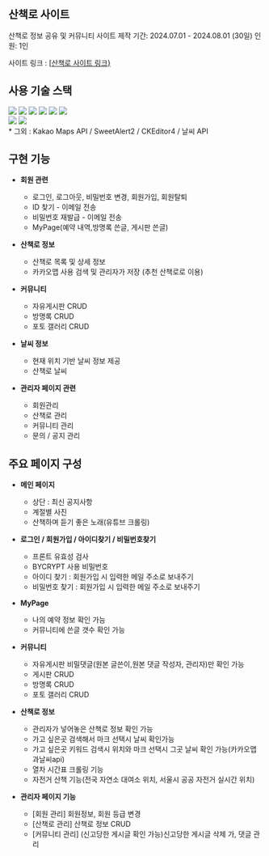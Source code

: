 ## 산책로 사이트

산책로 정보 공유 및 커뮤니티 사이트 
제작 기간: 2024.07.01 - 2024.08.01 (30일)
인원: 1인

사이트 링크 : [[산책로 사이트 링크}](http://49.142.157.251:9090/)

## 사용 기술 스택

<div>
  <img src="https://img.shields.io/badge/java-007396?style=for-the-badge&logo=OpenJDK&logoColor=white">
  <img src="https://img.shields.io/badge/Spring-6DB33F?style=for-the-badge&logo=Spring&logoColor=white">
  <img src="https://img.shields.io/badge/MySQL-4479A1?style=for-the-badge&logo=MySQL&logoColor=white">
  <img src="https://img.shields.io/badge/CSS-1572B6?style=for-the-badge&logo=CSS&logoColor=white">
  <img src="https://img.shields.io/badge/HTML-E34F26?style=for-the-badge&logo=HTML&logoColor=white">
  <img src="https://img.shields.io/badge/JavaScript-F7DF1E?style=for-the-badge&logo=JavaScript&logoColor=white">
</div>
<div>
  <img src="https://img.shields.io/badge/Selenium-43B02A?style=for-the-badge&logo=Selenium&logoColor=white">
   <img src="https://img.shields.io/badge/CKEditor4-E34F26?style=for-the-badge&logo=CKEditor4&logoColor=white">
</div>
* 그외 : Kakao Maps API / SweetAlert2 / CKEditor4 / 날씨 API

## 구현 기능

* **회원 관련**
   * 로그인, 로그아웃, 비밀번호 변경, 회원가입, 회원탈퇴
   * ID 찾기 - 이메일 전송
   * 비밀번호 재발급 - 이메일 전송
   * MyPage(예약 내역,방명록 쓴글, 게시판 쓴글)

* **산책로 정보**
   * 산책로 목록 및 상세 정보
   * 카카오맵 사용 검색 및 관리자가 저장 (추천 산책로로 이용)

* **커뮤니티**
   * 자유게시판 CRUD
   * 방명록 CRUD
   * 포토 갤러리 CRUD

* **날씨 정보**
   * 현재 위치 기반 날씨 정보 제공
   * 산책로 날씨

* **관리자 페이지 관련**
   * 회원관리
   * 산책로 관리
   * 커뮤니티 관리
   * 문의 / 공지 관리
  

## 주요 페이지 구성

* **메인 페이지**
   * 상단 : 최신 공지사항 
   * 계절별 사진 
   * 산책하며 듣기 좋은 노래(유튜브 크롤링)

* **로그인 / 회원가입 / 아이디찾기 / 비밀번호찾기**
   * 프론트 유효성 검사
   * BYCRYPT 사용 비밀번호
   * 아이디 찾기 : 회원가입 시 입력한 메일 주소로 보내주기
   * 비밀번호 찾기 : 회원가입 시 입력한 메일 주소로 보내주기

* **MyPage**
   * 나의 예약 정보 확인 가능 
   * 커뮤니티에 쓴글 갯수 확인 가능

* **커뮤니티**
   * 자유게시판 비밀댓글(원본 글쓴이,원본 댓글 작성자, 관리자)만 확인 가능
   * 게시판 CRUD 
   * 방명록 CRUD
   * 포토 갤러리 CRUD

* **산책로 정보**
   * 관리자가 넣어놓은 산책로 정보 확인 가능
   * 가고 싶은곳 검색해서 마크 선택시 날씨 확인가능
   * 가고 싶은곳 키워드 검색시 위치와 마크 선택시 그곳 날씨 확인 가능(카카오맵과날씨api)
   * 열차 시간표 크롤링 기능
   * 자전거 산책 기능(전국 자연소 대여소 위치, 서울시 공공 자전거 실시간 위치)

* **관리자 페이지 기능**
   * [회원 관리] 회원정보, 회원 등급 변경
   * [산책로 관리] 산책로 정보 CRUD
   * [커뮤니티 관리] (신고당한 게시글 확인 가능)신고당한 게시글 삭제 가, 댓글 관리
